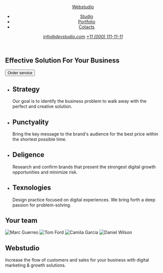 <!DOCTYPE html>
<html lang="en">
<head>
    <meta charset="UTF-8">
    <meta name="viewport" content="width=device-width, initial-scale=1.0">
    <title>goit-markup-hm-01</title>
</head>
<body>
<header>
    <a href="./index.html">Webstudio</a>
    <nav> 
        <ul>
            <li><a href="#">Studio</a></li>
            <li><a href="#">Portfolio</a></li>
            <li><a href="#">Cotacts</a></li>
        </ul>
    </nav>
    <Address>
    <a href="mailto:info@devstudio.com">info@devstudio.com</a>
    <a href="tel:+11 (000) 111-11-11">+11 (000) 111-11-11</a>
    </Address>
</header>
<main>
<section>
    <h1>Effective Solution For Your Business</h1>
    <button>Order service</button>
</section>
<section>
    <ul>
        <li>
            <H2>Strategy</H2>
            <p>Our goal is to identify the business
                problem to walk away with the perfect and creative solution. </p>
        </li>
        <li>
            <h2>Punctyality</h2>
            <p>Bring the key message to the brand's audience for the best price within the shortest possible time. </p>
        </li>
        <li>
            <h2>Deligence</h2>
            <p>Research and confirm brands that present the strongest digital growth opportunities and minimize risk.</p>
        </li>
        <li>
            <h2>Texnologies</h2>
            <p>Design practice focused on digital experiences. We bring forth a deep passion for problem-solving.</p>
        </li>
    </ul>
</section>
<section>
    <h2>Your team</h2>
    <img src="./Team Card 1.svg" alt="Marc Guerreo"/>
    <img src="./Team Card 2.svg" alt="Tom Ford"/>
    <img src="./Team Card 3.svg" alt="Camila Garcia"/>
    <img src="./Team Card 4.svg" alt="Daniel Wilson"/>
</section>
</main>
<footer> 
    <h2>Webstudio</h2>
    <p>Increase the flow of customers and sales for your business with digital marketing & growth solutions.</p>
</footer>
</body>
</html>